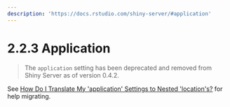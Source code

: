 ```yaml
---
description: 'https://docs.rstudio.com/shiny-server/#application'
---
```


# 2.2.3 Application

> The `application` setting has been deprecated and removed from Shiny Server as of version 0.4.2.

See [How Do I Translate My 'application' Settings to Nested 'location's?](https://docs.rstudio.com/shiny-server/#how-do-i-translate-my-application-settings-to-nested-locations) for help migrating.

